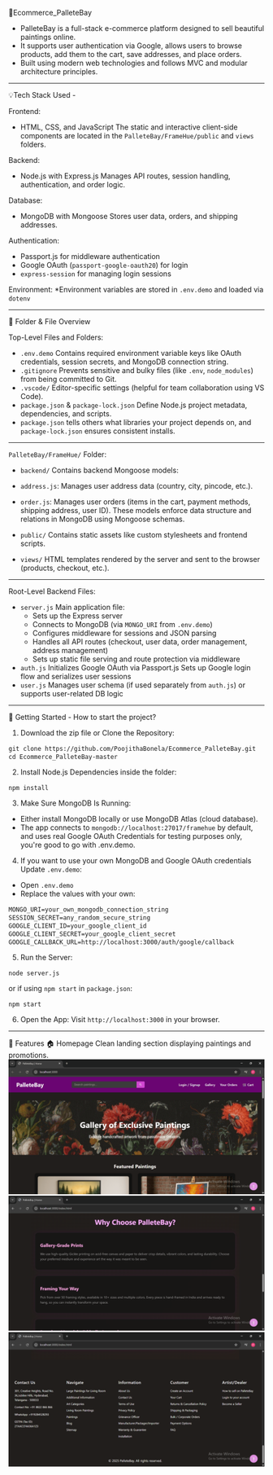 🎨Ecommerce_PalleteBay
* PalleteBay is a full-stack e-commerce platform designed to sell beautiful paintings online. 
* It supports user authentication via Google, allows users to browse products, add them to the cart, save addresses, and place orders. 
* Built using modern web technologies and follows MVC and modular architecture principles.
  
-----------------------------------------------------------------------------------------------------------------------------------------------------------------------------
💡Tech Stack Used -

Frontend:
* HTML, CSS, and JavaScript
  The static and interactive client-side components are located in the `PalleteBay/FrameHue/public` and `views` folders.

Backend:
* Node.js with Express.js
  Manages API routes, session handling, authentication, and order logic.

Database:
* MongoDB with Mongoose
  Stores user data, orders, and shipping addresses.

Authentication:
* Passport.js for middleware authentication
* Google OAuth (`passport-google-oauth20`) for login
* `express-session` for managing login sessions

Environment:
*Environment variables are stored in `.env.demo` and loaded via `dotenv`

-----------------------------------------------------------------------------------------------------------------------------------------------------------------------------
📁 Folder & File Overview

Top-Level Files and Folders:
* `.env.demo`
  Contains required environment variable keys like OAuth credentials, session secrets, and MongoDB connection string.
* `.gitignore`
  Prevents sensitive and bulky files (like `.env`, `node_modules`) from being committed to Git.
* `.vscode/`
  Editor-specific settings (helpful for team collaboration using VS Code).
* `package.json` & `package-lock.json`
  Define Node.js project metadata, dependencies, and scripts.
* `package.json` tells others what libraries your project depends on, and `package-lock.json` ensures consistent installs.

---

`PalleteBay/FrameHue/` Folder:
* `backend/`
  Contains backend Mongoose models:
* `address.js`: Manages user address data (country, city, pincode, etc.).
* `order.js`: Manages user orders (items in the cart, payment methods, shipping address, user ID).
 These models enforce data structure and relations in MongoDB using Mongoose schemas.

* `public/`
  Contains static assets like custom stylesheets and frontend scripts.
* `views/`
  HTML templates rendered by the server and sent to the browser (products, checkout, etc.).

---

Root-Level Backend Files:
* `server.js`
  Main application file:
  * Sets up the Express server
  * Connects to MongoDB (via `MONGO_URI` from `.env.demo`)
  * Configures middleware for sessions and JSON parsing
  * Handles all API routes (checkout, user data, order management, address management)
  * Sets up static file serving and route protection via middleware
* `auth.js`
  Initializes Google OAuth via Passport.js
  Sets up Google login flow and serializes user sessions
* `user.js`
  Manages user schema (if used separately from `auth.js`) or supports user-related DB logic

------------------------------------------------------------------------------------------------------------------------------------------------------------------------------

🚀 Getting Started - How to start the project?

1. Download the zip file or Clone the Repository:
```
git clone https://github.com/PoojithaBonela/Ecommerce_PalleteBay.git
cd Ecommerce_PalleteBay-master
```

2. Install Node.js Dependencies inside the folder:
```
npm install
```

3. Make Sure MongoDB Is Running:
* Either install MongoDB locally or use MongoDB Atlas (cloud database).
* The app connects to `mongodb://localhost:27017/framehue` by default, and uses real Google OAuth Credentials for testing purposes only, you're good to go with .env.demo.

4. If you want to use your own MongoDB and Google OAuth credentials Update `.env.demo`:
* Open `.env.demo`
* Replace the values with your own:
```
MONGO_URI=your_own_mongodb_connection_string
SESSION_SECRET=any_random_secure_string
GOOGLE_CLIENT_ID=your_google_client_id
GOOGLE_CLIENT_SECRET=your_google_client_secret
GOOGLE_CALLBACK_URL=http://localhost:3000/auth/google/callback
```

5. Run the Server:
```
node server.js
```
or if using `npm start` in `package.json`:
```
npm start
```

6. Open the App:
   Visit `http://localhost:3000` in your browser.
-----------------------------------------------------------------------------------------------------------------------------------------------------------------------------
📌 Features
🏠 Homepage
Clean landing section displaying paintings and promotions.
![Homepage](screenshots/homepage1.png)
![Homepage](screenshots/home2.png)
![Homepage](screenshots/home3.png)


